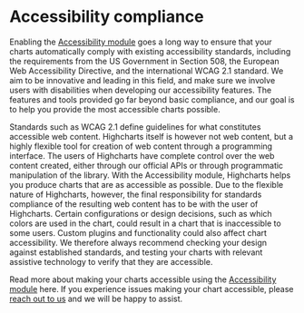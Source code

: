 Accessibility compliance
===

Enabling the [Accessibility module](https://www.highcharts.com/docs/accessibility/accessibility-module) goes a long way to ensure that your charts automatically comply with existing accessibility standards, including the requirements from the US Government in Section 508, the European Web Accessibility Directive, and the international WCAG 2.1 standard. We aim to be innovative and leading in this field, and make sure we involve users with disabilities when developing our accessibility features. The features and tools provided go far beyond basic compliance, and our goal is to help you provide the most accessible charts possible.

Standards such as WCAG 2.1 define guidelines for what constitutes accessible web content. Highcharts itself is however not web content, but a highly flexible tool for creation of web content through a programming interface. The users of Highcharts have complete control over the web content created, either through our official APIs or through programmatic manipulation of the library. With the Accessibility module, Highcharts helps you produce charts that are as accessible as possible. Due to the flexible nature of Highcharts, however, the final responsibility for standards compliance of the resulting web content has to be with the user of Highcharts. Certain configurations or design decisions, such as which colors are used in the chart, could result in a chart that is inaccessible to some users. Custom plugins and functionality could also affect chart accessibility. We therefore always recommend checking your design against established standards, and testing your charts with relevant assistive technology to verify that they are accessible.

Read more about making your charts accessible using the [Accessibility module](https://www.highcharts.com/docs/accessibility/accessibility-module) here. If you experience issues making your chart accessible, please [reach out to us](https://www.highcharts.com/blog/support/) and we will be happy to assist.
